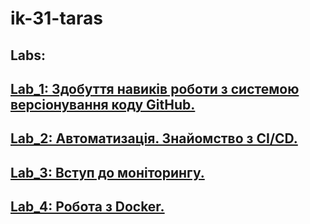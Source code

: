 # ik-31-taras

## Labs:
## [Lab_1: Здобуття навиків роботи з системою версіонування коду GitHub.](lab_1)

## [Lab_2: Автоматизація. Знайомство з CI/CD.](lab_2)

## [Lab_3: Вступ до моніторингу.](lab_3)

## [Lab_4: Робота з Docker.](lab_4)